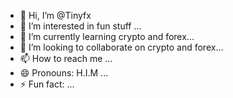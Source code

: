 - 👋 Hi, I’m @Tinyfx
- 👀 I’m interested in fun stuff ...
- 🌱 I’m currently learning crypto and forex...
- 💞️ I’m looking to collaborate on crypto and forex...
- 📫 How to reach me ...
- 😄 Pronouns: H.I.M ...
- ⚡ Fun fact: ...

<!---
Tinyfx/Tinyfx is a ✨ special ✨ repository because its `README.md` (this file) appears on your GitHub profile.
You can click the Preview link to take a look at your changes.
--->
